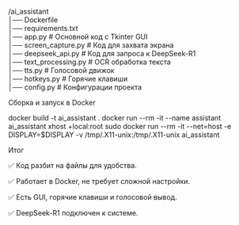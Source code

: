 /ai_assistant\
│── Dockerfile\
│── requirements.txt\
│── app.py # Основной код с Tkinter GUI\
│── screen_capture.py # Код для захвата экрана\
│── deepseek_api.py # Код для запроса к DeepSeek-R1\
│── text_processing.py # OCR обработка текста\
│── tts.py # Голосовой движок\
│── hotkeys.py # Горячие клавиши\
│── config.py # Конфигурации проекта

Сборка и запуск в Docker

docker build -t ai_assistant .
docker run --rm -it --name assistant ai_assistant
xhost +local:root
sudo docker run --rm -it --net=host -e DISPLAY=$DISPLAY -v /tmp/.X11-unix:/tmp/.X11-unix ai_assistant

Итог

✅ Код разбит на файлы для удобства.

✅ Работает в Docker, не требует сложной настройки.

✅ Есть GUI, горячие клавиши и голосовой вывод.

✅ DeepSeek-R1 подключен к системе.